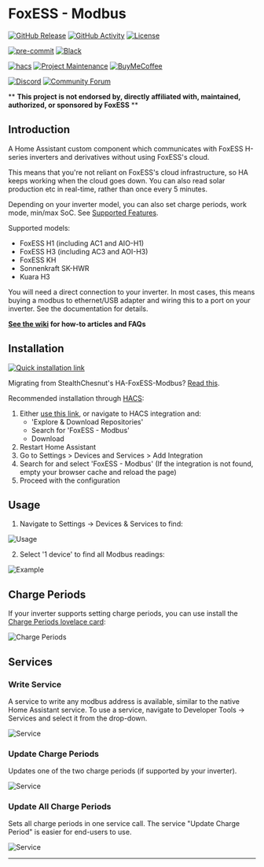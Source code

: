 # FoxESS - Modbus

[![GitHub Release][releases-shield]][releases]
[![GitHub Activity][commits-shield]][commits]
[![License][license-shield]](LICENSE)

[![pre-commit][pre-commit-shield]][pre-commit]
[![Black][black-shield]][black]

[![hacs][hacsbadge]][hacs]
[![Project Maintenance][maintenance-shield]][user_profile]
[![BuyMeCoffee][buymecoffeebadge]][buymecoffee]

[![Discord][discord-shield]][discord]
[![Community Forum][forum-shield]][forum]

\*\* **This project is not endorsed by, directly affiliated with, maintained, authorized, or sponsored by FoxESS** \*\*

## Introduction

A Home Assistant custom component which communicates with FoxESS H-series inverters and derivatives without using FoxESS's cloud.

This means that you're not reliant on FoxESS's cloud infrastructure, so HA keeps working when the cloud goes down.
You can also read solar production etc in real-time, rather than once every 5 minutes.

Depending on your inverter model, you can also set charge periods, work mode, min/max SoC.
See [Supported Features](https://github.com/nathanmarlor/foxess_modbus/wiki/Supported-Features).

Supported models:

- FoxESS H1 (including AC1 and AIO-H1)
- FoxESS H3 (including AC3 and AOI-H3)
- FoxESS KH
- Sonnenkraft SK-HWR
- Kuara H3

You will need a direct connection to your inverter.
In most cases, this means buying a modbus to ethernet/USB adapter and wiring this to a port on your inverter.
See the documentation for details.

**[See the wiki](https://github.com/nathanmarlor/foxess_modbus/wiki) for how-to articles and FAQs**

## Installation

[![Quick installation link](https://my.home-assistant.io/badges/hacs_repository.svg)][my-hacs]

Migrating from StealthChesnut's HA-FoxESS-Modbus? [Read this](https://github.com/nathanmarlor/foxess_modbus/wiki/Migrating-from-HA-FoxESS-Modbus).

Recommended installation through [HACS][hacs]:

1. Either [use this link][my-hacs], or navigate to HACS integration and:
   - 'Explore & Download Repositories'
   - Search for 'FoxESS - Modbus'
   - Download
2. Restart Home Assistant
3. Go to Settings > Devices and Services > Add Integration
4. Search for and select 'FoxESS - Modbus' (If the integration is not found, empty your browser cache and reload the page)
5. Proceed with the configuration

## Usage

1. Navigate to Settings -> Devices & Services to find:

![Usage](images/usage.png)

2. Select '1 device' to find all Modbus readings:

![Example](images/example.png)

## Charge Periods

If your inverter supports setting charge periods, you can use install the [Charge Periods lovelace card](https://github.com/nathanmarlor/foxess_modbus_charge_period_card):

![Charge Periods](images/charge-periods.png)

## Services

### Write Service

A service to write any modbus address is available, similar to the native Home Assistant service. To use a service, navigate to Developer Tools -> Services and select it from the drop-down.

![Service](images/svc-write.png)

### Update Charge Periods

Updates one of the two charge periods (if supported by your inverter).

![Service](images/svc-charge-1.png)

### Update All Charge Periods

Sets all charge periods in one service call. The service "Update Charge Period" is easier for end-users to use.

![Service](images/svc-charge-2.png)

---

[black]: https://github.com/psf/black
[black-shield]: https://img.shields.io/badge/code%20style-black-000000.svg?style=for-the-badge
[buymecoffee]: https://www.buymeacoffee.com/nathanmarlor
[buymecoffeebadge]: https://img.shields.io/badge/buy%20me%20a%20coffee-donate-yellow.svg?style=for-the-badge
[commits-shield]: https://img.shields.io/github/commit-activity/y/nathanmarlor/foxess_modbus.svg?style=for-the-badge
[commits]: https://github.com/nathanmarlor/foxess_modbus/commits/main
[hacs]: https://hacs.xyz
[hacsbadge]: https://img.shields.io/badge/HACS-Custom-orange.svg?style=for-the-badge
[my-hacs]: https://my.home-assistant.io/redirect/hacs_repository/?owner=nathanmarlor&repository=foxess_modbus&category=integration
[discord]: https://discord.gg/Qa5fW2R
[discord-shield]: https://img.shields.io/discord/330944238910963714.svg?style=for-the-badge
[foxessimg]: https://github.com/home-assistant/brands/raw/master/custom_integrations/foxess/logo.png
[foxess_modbus]: https://github.com/nathanmarlor/foxess_modbus
[forum-shield]: https://img.shields.io/badge/community-forum-brightgreen.svg?style=for-the-badge
[forum]: https://community.home-assistant.io/
[license-shield]: https://img.shields.io/github/license/nathanmarlor/foxess_modbus.svg?style=for-the-badge
[maintenance-shield]: https://img.shields.io/badge/maintainer-%40nathanmarlor-blue.svg?style=for-the-badge
[pre-commit]: https://github.com/pre-commit/pre-commit
[pre-commit-shield]: https://img.shields.io/badge/pre--commit-enabled-brightgreen?style=for-the-badge
[releases-shield]: https://img.shields.io/github/release/nathanmarlor/foxess_modbus.svg?style=for-the-badge
[releases]: https://github.com/nathanmarlor/foxess_modbus/releases
[user_profile]: https://github.com/nathanmarlor
[ha_modbus]: https://github.com/StealthChesnut/HA-FoxESS-Modbus
[ha_solcast]: https://github.com/oziee/ha-solcast-solar
